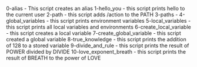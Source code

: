 0-alias - This script creates an alias
1-hello_you - this script prints hello to the current user
2-path - this script adds /action to the PATH
3-paths - 
4-global_variables - this script prints environment variables
5-local_variables - this script prints all local variables and environments
6-create_local_variable - this script creates a local variable
7-create_global_variable - this script created a global variable
8-true_knowledge - this script prints the addition of 128 to a stored variable
9-divide_and_rule - this script prints the result of POWER divided by DIVIDE
10-love_exponent_breath - this script prints the result of BREATH to the power of LOVE
